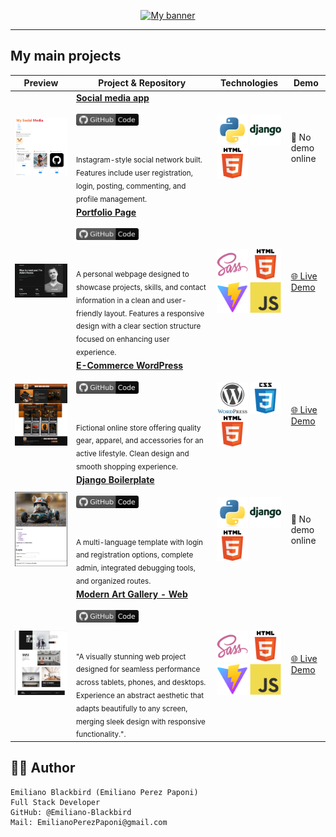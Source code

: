 <!-- Banner -->
<p align="center">
  <a href="https://github.com/Emiliano-Blackbird">
    <img src="banner/banner_blackbird.png" alt="My banner">
  </a>
</p>

---

## My main projects

| Preview | Project & Repository | Technologies | Demo |
|--------|---------|--------------|------|
| <img src="preview-img/preview-social-media.png" width="320"/> | [**Social media app**](https://github.com/Emiliano-Blackbird/My-social-media-project) <br><br> [<img src="icons/GitHub-gray_ Code.svg" width="100px"/>](https://github.com/Emiliano-Blackbird/My-social-media-project) <br><br> <sub><br>Instagram-style social network built. Features include user registration, login, posting, commenting, and profile management.</sub> | <img src="icons/python-original.svg" width="50"/> <img src="icons/django-plain-wordmark.svg" width="50"/> <img src="icons/HTML5.svg" width="50"/> | 🚫 No demo online |
| <img src="preview-img/preview-porfolio.png" width="320"/> | [**Portfolio Page**](https://github.com/Emiliano-Blackbird/Page-portfolio-project) <br><br> [<img src="icons/GitHub-gray_ Code.svg" width="100px"/>](https://github.com/Emiliano-Blackbird/Page-portfolio-project) <br><br> <sub><br>A personal webpage designed to showcase projects, skills, and contact information in a clean and user-friendly layout. Features a responsive design with a clear section structure focused on enhancing user experience.</sub> | <img src="icons/sass-original.svg" width="50"/> <img src="icons/HTML5.svg" width="50"/> <img src="icons/vitejs-original.svg" width="50"/> <img src="icons/javascript-original.svg" width="50"/> | [🌐 Live Demo](https://emiliano-blackbird.github.io/Page-portfolio-project/) |
| <img src="preview-img/preview-wordpress-page.png" width="320"/> | [**E-Commerce WordPress**](https://github.com/Emiliano-Blackbird/Wordpress-Page-Blackbird-Sports) <br><br> [<img src="icons/GitHub-gray_ Code.svg" width="100px"/>](https://github.com/Emiliano-Blackbird/Wordpress-Page-Blackbird-Sports) <br><br> <sub><br>Fictional online store offering quality gear, apparel, and accessories for an active lifestyle. Clean design and smooth shopping experience.</sub> | <img src="icons/wordpress-original.svg" width="50"/> <img src="icons/CSS3.svg" width="50"/> <img src="icons/HTML5.svg" width="50"/> | [🌐 Live Demo](https://mediumpurple-locust-947874.hostingersite.com/) |
| <img src="preview-img/preview-django-boilerplate.png" width="320"/> | [**Django Boilerplate**](https://github.com/Emiliano-Blackbird/Plantilla-Django-Terminada) <br><br> [<img src="icons/GitHub-gray_ Code.svg" width="100px"/>](https://github.com/Emiliano-Blackbird/Plantilla-Django-Terminada) <br><br> <sub><br>A multi-language template with login and registration options, complete admin, integrated debugging tools, and organized routes.</sub> | <img src="icons/python-original.svg" width="50"/> <img src="icons/django-plain-wordmark.svg" width="50"/> <img src="icons/HTML5.svg" width="50"/> | 🚫 No demo online |
| <img src="preview-img/preview-modern-art-gallery.png" width="320"/> | [**Modern Art Gallery - Web**](https://github.com/Emiliano-Blackbird/Modern-art-gallery) <br><br> [<img src="icons/GitHub-gray_ Code.svg" width="100px"/>](https://github.com/Emiliano-Blackbird/Modern-art-gallery) <br><br> <sub><br>"A visually stunning web project designed for seamless performance across tablets, phones, and desktops. Experience an abstract aesthetic that adapts beautifully to any screen, merging sleek design with responsive functionality.".</sub> | <img src="icons/sass-original.svg" width="50"/> <img src="icons/HTML5.svg" width="50"/> <img src="icons/vitejs-original.svg" width="50"/> <img src="icons/javascript-original.svg" width="50"/> | [🌐 Live Demo](https://emiliano-blackbird.github.io/Modern-art-gallery/) |


<!--
| ![Status](https://img.shields.io/badge/status-in%20progress-yellow) | [**Proyecto**](https://github.com/usuario/repo) <img src="icons/GitHub-gray_ Code.svg" width="65"/> <br> <sub><br>Breve descripción del proyecto.</sub> | <img src="icons/CSS3.svg" width="50"/> <img src="icons/CSS3.svg" width="50"/> | [🌐 Live Demo](https://link-demo.com) |
-->

<!--
| <img src="preview-img/ejemplo.png" width="300"/> | [**Proyecto**](https://github.com/usuario/repo) <img src="icons/GitHub-gray_ Code.svg" width="65"/> <br> <sub><br>Breve descripción del proyecto.</sub> | <img src="icons/CSS3.svg" width="50"/> <img src="icons/CSS3.svg" width="50"/> | [🌐 Live Demo](https://link-demo.com) |
-->

## 👨‍💻 Author

    Emiliano Blackbird (Emiliano Perez Paponi)
    Full Stack Developer
    GitHub: @Emiliano-Blackbird
    Mail: EmilianoPerezPaponi@gmail.com
